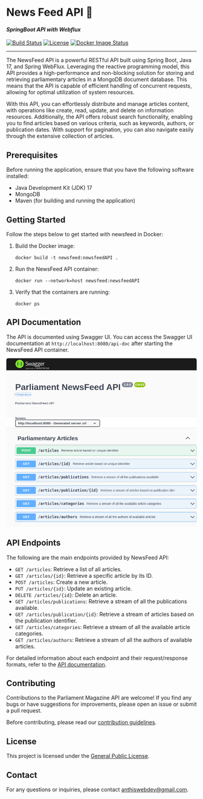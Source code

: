 # News Feed API 📢

#### <i> SpringBoot API with Webflux </i>

[![Build Status](https://github.com/AlexAnth/NewsFeedAPI/actions/workflows/maven.yml/badge.svg?style=flat-square)](https://github.com/AlexAnth/NewsFeedAPI/actions/workflows/maven.yml/badge.svg)
[![License](https://img.shields.io/badge/license-GNU%20General%20Public%20Licence-blue.svg?style=flat-square)](https://github.com/AlexAnth/NewsFeedAPI/LICENSE)
[![Docker Image Status](https://github.com/AlexAnth/NewsFeedAPI/actions/workflows/docker-image.yml/badge.svg?style=flat-square)](https://github.com/AlexAnth/NewsFeedAPI/actions/workflows/docker-image.yml/badge.svg)

---

The NewsFeed API is a powerful RESTful API built using Spring Boot, Java 17, and Spring WebFlux. Leveraging the reactive programming model, this API provides a high-performance and non-blocking solution for storing and retrieving parliamentary articles in a MongoDB document database. This means that the API is capable of efficient handling of concurrent requests, allowing for optimal utilization of system resources.

With this API, you can effortlessly distribute and manage articles content, with operations like create, read, update, and delete on information resources. Additionally, the API offers robust search functionality, enabling you to find articles based on various criteria, such as keywords, authors, or publication dates. With support for pagination, you can also navigate easily through the extensive collection of articles.

## Prerequisites

Before running the application, ensure that you have the following software installed:

- Java Development Kit (JDK) 17
- MongoDB
- Maven (for building and running the application)

## Getting Started

Follow the steps below to get started with newsfeed in Docker:

1. Build the Docker image:

   ```shell
   docker build -t newsfeed:newsfeedAPI .
   ```

2. Run the NewsFeed API container:

   ```shell
   docker run --network=host newsfeed:newsfeedAPI
   ```

3. Verify that the containers are running:

   ```shell
   docker ps
   ```

## API Documentation

The API is documented using Swagger UI. You can access the Swagger UI documentation at `http://localhost:8080/api-doc` after starting the NewsFeed API container.


<div style="display: flex; justify-content: center; align-items: center;">
    <img src="https://raw.githubusercontent.com/AlexAnth/NewsFeedAPI/main/docs/swagger.png" style="border-radius: 1%;" alt="Swagger API Documentation">
</div>



## API Endpoints

The following are the main endpoints provided by NewsFeed API:

- `GET /articles`: Retrieve a list of all articles.
- `GET /articles/{id}`: Retrieve a specific article by its ID.
- `POST /articles`: Create a new article.
- `PUT /articles/{id}`: Update an existing article.
- `DELETE /articles/{id}`: Delete an article.
- `GET /articles/publications`: Retrieve a stream of all the publications available.
- `GET /articles/publication/{id}`: Retrieve a stream of articles based on the publication identifier.
- `GET /articles/categories`: Retrieve a stream of all the available article categories.
- `GET /articles/authors`: Retrieve a stream of all the authors of available articles.

For detailed information about each endpoint and their request/response formats, refer to the [API documentation](docs/api.md).

## Contributing

Contributions to the Parliament Magazine API are welcome! If you find any bugs or have suggestions for improvements, please open an issue or submit a pull request.

Before contributing, please read our [contribution guidelines](docs/CONTRIBUTING.md).

## License

This project is licensed under the [General Public License](docs/LICENSE).

## Contact

For any questions or inquiries, please contact [anthiswebdev@gmail.com](mailto:anthiswebdev@gmail.com).
